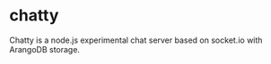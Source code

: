 chatty
======

Chatty is a node.js experimental chat server based on socket.io with ArangoDB storage.


